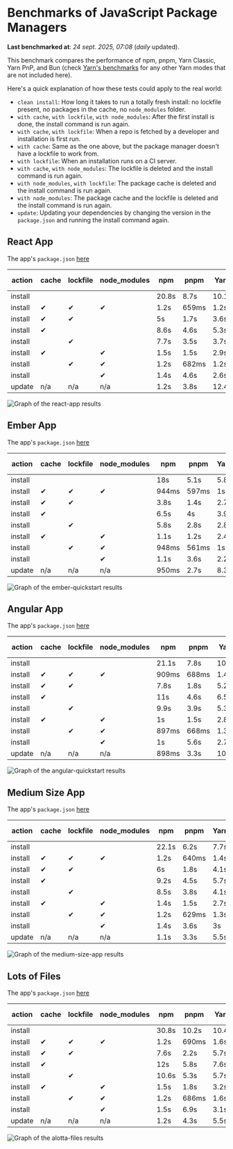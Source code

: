 # Benchmarks of JavaScript Package Managers

**Last benchmarked at**: _24 sept. 2025, 07:08_ (_daily_ updated).

This benchmark compares the performance of npm, pnpm, Yarn Classic, Yarn PnP, and Bun (check [Yarn's benchmarks](https://yarnpkg.com/benchmarks) for any other Yarn modes that are not included here).

Here's a quick explanation of how these tests could apply to the real world:

- `clean install`: How long it takes to run a totally fresh install: no lockfile present, no packages in the cache, no `node_modules` folder.
- `with cache`, `with lockfile`, `with node_modules`: After the first install is done, the install command is run again.
- `with cache`, `with lockfile`: When a repo is fetched by a developer and installation is first run.
- `with cache`: Same as the one above, but the package manager doesn't have a lockfile to work from.
- `with lockfile`: When an installation runs on a CI server.
- `with cache`, `with node_modules`: The lockfile is deleted and the install command is run again.
- `with node_modules`, `with lockfile`: The package cache is deleted and the install command is run again.
- `with node_modules`: The package cache and the lockfile is deleted and the install command is run again.
- `update`: Updating your dependencies by changing the version in the `package.json` and running the install command again.

## React App

The app's `package.json` [here](./fixtures/react-app/package.json)

| action  | cache | lockfile | node_modules| npm | pnpm | Yarn | Yarn PnP | Bun |
| ---     | ---   | ---      | ---         | --- | ---  | ---  | ---      | --- |
| install |       |          |             | 20.8s | 8.7s | 10.1s | 3s | 1.4s |
| install | ✔     | ✔        | ✔           | 1.2s | 659ms | 1.2s | n/a | 34ms |
| install | ✔     | ✔        |             | 5s | 1.7s | 3.6s | 1s | 432ms |
| install | ✔     |          |             | 8.6s | 4.6s | 5.3s | 2.4s | 416ms |
| install |       | ✔        |             | 7.7s | 3.5s | 3.7s | 1s | 413ms |
| install | ✔     |          | ✔           | 1.5s | 1.5s | 2.9s | n/a | 33ms |
| install |       | ✔        | ✔           | 1.2s | 682ms | 1.2s | n/a | 30ms |
| install |       |          | ✔           | 1.4s | 4.6s | 2.6s | n/a | 30ms |
| update  | n/a | n/a | n/a | 1.2s | 3.8s | 12.4s | 3.2s | 34ms |

<img alt="Graph of the react-app results" src="results/img/react-app.svg" />

## Ember App

The app's `package.json` [here](./fixtures/ember-quickstart/package.json)

| action  | cache | lockfile | node_modules| npm | pnpm | Yarn | Yarn PnP | Bun |
| ---     | ---   | ---      | ---         | --- | ---  | ---  | ---      | --- |
| install |       |          |             | 18s | 5.1s | 5.8s | 2.7s | 978ms |
| install | ✔     | ✔        | ✔           | 944ms | 597ms | 1s | n/a | 26ms |
| install | ✔     | ✔        |             | 3.8s | 1.4s | 2.7s | 879ms | 344ms |
| install | ✔     |          |             | 6.5s | 4s | 3.9s | 2s | 340ms |
| install |       | ✔        |             | 5.8s | 2.8s | 2.8s | 884ms | 332ms |
| install | ✔     |          | ✔           | 1.1s | 1.2s | 2.4s | n/a | 26ms |
| install |       | ✔        | ✔           | 948ms | 561ms | 1s | n/a | 24ms |
| install |       |          | ✔           | 1.1s | 3.6s | 2.2s | n/a | 23ms |
| update  | n/a | n/a | n/a | 950ms | 2.7s | 8.3s | 4.6s | 26ms |

<img alt="Graph of the ember-quickstart results" src="results/img/ember-quickstart.svg" />

## Angular App

The app's `package.json` [here](./fixtures/angular-quickstart/package.json)

| action  | cache | lockfile | node_modules| npm | pnpm | Yarn | Yarn PnP | Bun |
| ---     | ---   | ---      | ---         | --- | ---  | ---  | ---      | --- |
| install |       |          |             | 21.1s | 7.8s | 10.9s | 2.9s | 1.6s |
| install | ✔     | ✔        | ✔           | 909ms | 688ms | 1.4s | n/a | 28ms |
| install | ✔     | ✔        |             | 7.8s | 1.8s | 5.2s | 1.2s | 832ms |
| install | ✔     |          |             | 11s | 4.6s | 6.5s | 2.4s | 801ms |
| install |       | ✔        |             | 9.9s | 3.9s | 5.3s | 1.2s | 816ms |
| install | ✔     |          | ✔           | 1s | 1.5s | 2.8s | n/a | 27ms |
| install |       | ✔        | ✔           | 897ms | 668ms | 1.3s | n/a | 25ms |
| install |       |          | ✔           | 1s | 5.6s | 2.7s | n/a | 25ms |
| update  | n/a | n/a | n/a | 898ms | 3.3s | 10.4s | 2.9s | 33ms |

<img alt="Graph of the angular-quickstart results" src="results/img/angular-quickstart.svg" />

## Medium Size App

The app's `package.json` [here](./fixtures/medium-size-app/package.json)

| action  | cache | lockfile | node_modules| npm | pnpm | Yarn | Yarn PnP | Bun |
| ---     | ---   | ---      | ---         | --- | ---  | ---  | ---      | --- |
| install |       |          |             | 22.1s | 6.2s | 7.7s | 3.1s | 1.4s |
| install | ✔     | ✔        | ✔           | 1.2s | 640ms | 1.4s | n/a | 30ms |
| install | ✔     | ✔        |             | 6s | 1.8s | 4.1s | 1.2s | 468ms |
| install | ✔     |          |             | 9.2s | 4.5s | 5.7s | 2.6s | 466ms |
| install |       | ✔        |             | 8.5s | 3.8s | 4.1s | 1.2s | 451ms |
| install | ✔     |          | ✔           | 1.4s | 1.5s | 2.7s | n/a | 30ms |
| install |       | ✔        | ✔           | 1.2s | 629ms | 1.3s | n/a | 27ms |
| install |       |          | ✔           | 1.4s | 3.6s | 3s | n/a | 27ms |
| update  | n/a | n/a | n/a | 1.1s | 3.3s | 5.5s | 2.4s | 38ms |

<img alt="Graph of the medium-size-app results" src="results/img/medium-size-app.svg" />

## Lots of Files

The app's `package.json` [here](./fixtures/alotta-files/package.json)

| action  | cache | lockfile | node_modules| npm | pnpm | Yarn | Yarn PnP | Bun |
| ---     | ---   | ---      | ---         | --- | ---  | ---  | ---      | --- |
| install |       |          |             | 30.8s | 10.2s | 10.4s | 3.5s | 1.6s |
| install | ✔     | ✔        | ✔           | 1.2s | 690ms | 1.6s | n/a | 39ms |
| install | ✔     | ✔        |             | 7.6s | 2.2s | 5.7s | 1.3s | 699ms |
| install | ✔     |          |             | 12s | 5.8s | 7.6s | 2.9s | 700ms |
| install |       | ✔        |             | 10.6s | 5.3s | 5.7s | 1.3s | 699ms |
| install | ✔     |          | ✔           | 1.5s | 1.8s | 3.2s | n/a | 38ms |
| install |       | ✔        | ✔           | 1.2s | 686ms | 1.6s | n/a | 34ms |
| install |       |          | ✔           | 1.5s | 6.9s | 3.1s | n/a | 35ms |
| update  | n/a | n/a | n/a | 1.2s | 4.3s | 5.5s | 3s | 85ms |

<img alt="Graph of the alotta-files results" src="results/img/alotta-files.svg" />